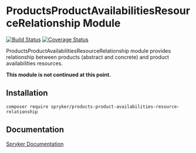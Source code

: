 # ProductsProductAvailabilitiesResourceRelationship Module
[![Build Status](https://travis-ci.org/spryker/products-product-availabilities-resource-relationship.svg)](https://travis-ci.org/spryker/products-products-availability-resource-relationship)
[![Coverage Status](https://coveralls.io/repos/github/spryker/products-product-availabilities-resource-relationship/badge.svg)](https://coveralls.io/github/spryker/products-products-availability-resource-relationship)

ProductsProductAvailabilitiesResourceRelationship module provides relationship between products (abstract and concrete) and product availabilities resources.

**This module is not continued at this point.**

## Installation

```
composer require spryker/products-product-availabilities-resource-relationship
```

## Documentation

[Spryker Documentation](https://academy.spryker.com/developing_with_spryker/module_guide/modules.html)
